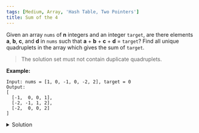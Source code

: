 ```yaml
---
tags: [Medium, Array, 'Hash Table, Two Pointers']
title: Sum of the 4
---
```


Given an array `nums` of **n** integers and an integer `target`, are there elements **a**, **b**, **c**, and **d** in `nums` such that **a** + **b** + **c** + **d** = `target`? Find all unique quadruplets in the array which gives the sum of `target`.

> The solution set must not contain duplicate quadruplets.

**Example:**

```
Input: nums = [1, 0, -1, 0, -2, 2], target = 0
Output:
[
  [-1,  0, 0, 1],
  [-2, -1, 1, 2],
  [-2,  0, 0, 2]
]
```

<details>
<summary>Solution</summary>

**Complexity:**

-   Time complexity: O(n^3)
-   Space complexity: O(1)

```javascript
function fourSum(nums, target) {
	if (nums.length < 4) {
		return [];
	}

	const len = nums.length;
	const res = [];
	let l = 0;
	let r = 0;
	let sum = 0;

	nums.sort((a, b) => a - b);

	for (let i = 0; i < len - 3; i++) {
		if (i > 0 && nums[i] === nums[i - 1]) continue;
		if (nums[i] + nums[i + 1] + nums[i + 2] + nums[i + 3] > target) break;
		if (nums[i] + nums[len - 1] + nums[len - 2] + nums[len - 3] < target) continue;

		for (let j = i + 1; j < len - 2; j++) {
			if (j > i + 1 && nums[j] === nums[j - 1]) continue;
			if (nums[i] + nums[j] + nums[j + 1] + nums[j + 2] > target) break;
			if (nums[i] + nums[j] + nums[len - 1] + nums[len - 2] < target) continue;

			l = j + 1;
			r = len - 1;

			while (l < r) {
				sum = nums[i] + nums[j] + nums[l] + nums[r];

				if (sum < target) {
					l++;
				} else if (sum > target) {
					r--;
				} else {
					res.push([nums[i], nums[j], nums[l], nums[r]]);
					while (l < r && nums[l] === nums[l + 1]) l++;
					while (l < r && nums[r] === nums[r - 1]) r--;
					l++;
					r--;
				}
			}
		}
	}

	return res;
}
```

</details>
